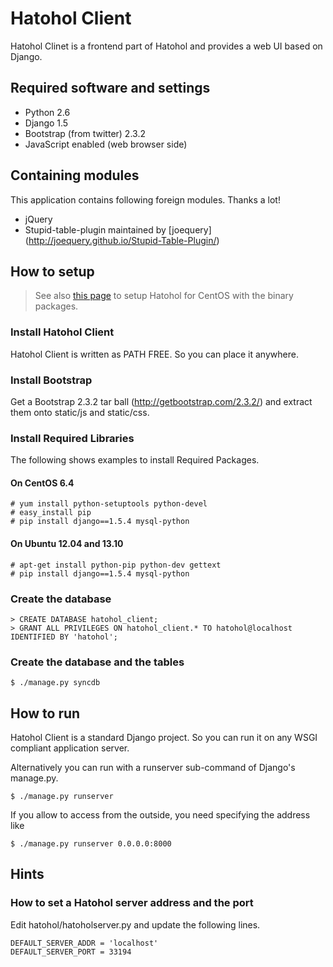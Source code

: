 Hatohol Client
==============

Hatohol Clinet is a frontend part of Hatohol and provides a web UI based
on Django.

Required software and settings
----------------------------------------
- Python 2.6
- Django 1.5
- Bootstrap (from twitter) 2.3.2
- JavaScript enabled (web browser side)

Containing modules
----------------------------------------
This application contains following foreign modules. Thanks a lot!
- jQuery
- Stupid-table-plugin
maintained by [joequery]
(http://joequery.github.io/Stupid-Table-Plugin/)

How to setup
----------------------------------------
> See also [this page](../doc/install/hatohol0.1-centos6.4.md)
> to setup Hatohol for CentOS with the binary packages.

### Install Hatohol Client
Hatohol Client is written as PATH FREE. So you can place it anywhere.

### Install Bootstrap
Get a Bootstrap 2.3.2 tar ball (http://getbootstrap.com/2.3.2/) and extract them
onto static/js and static/css.

### Install Required Libraries
The following shows examples to install Required Packages.

#### On CentOS 6.4

    # yum install python-setuptools python-devel
    # easy_install pip
    # pip install django==1.5.4 mysql-python

#### On Ubuntu 12.04 and 13.10

    # apt-get install python-pip python-dev gettext
    # pip install django==1.5.4 mysql-python


### Create the database

    > CREATE DATABASE hatohol_client;
    > GRANT ALL PRIVILEGES ON hatohol_client.* TO hatohol@localhost IDENTIFIED BY 'hatohol';

### Create the database and the tables

    $ ./manage.py syncdb

How to run
----------------------------------------
Hatohol Client is a standard Django project. So you can run it on any WSGI
compliant application server.

Alternatively you can run with a runserver sub-command of Django's manage.py.

	$ ./manage.py runserver

If you allow to access from the outside, you need specifying the address like

	$ ./manage.py runserver 0.0.0.0:8000

Hints
-----
### How to set a Hatohol server address and the port
Edit hatohol/hatoholserver.py and update the following lines.

    DEFAULT_SERVER_ADDR = 'localhost'
    DEFAULT_SERVER_PORT = 33194
